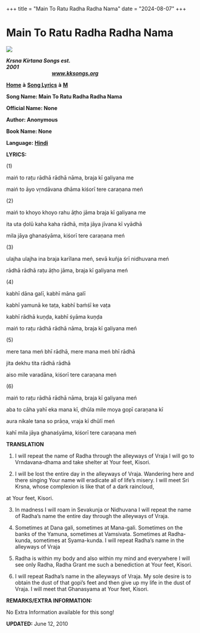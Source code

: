 +++
title = "Main To Ratu Radha Radha Nama"
date = "2024-08-07"
+++

# Main To Ratu Radha Radha Nama
[**![](http://kksongs.org/image_files/image002.jpg)**](http://kksongs.org/)

**_Krsna_** **_Kirtana Songs est. 2001_**                                                                                                                                                      **_www.kksongs.org_**

[**Home**](http://kksongs.org/) **à** [**Song Lyrics**](http://kksongs.org/lyrics.html) **à** [**M**](http://kksongs.org/songs/song_m.html)

**Song Name: Main To Ratu Radha Radha Nama**

**Official Name: None**

**Author: Anonymous**

**Book Name: None**

**Language:** [**Hindi**](http://kksongs.org/language/list/hindi.html)

**LYRICS:**

(1)

maiń to raṭu rādhā rādhā nāma, braja kī galiyana me

maiń to āyo vṛndāvana dhāma kiśorī tere caraṇana meń

(2)

maiń to khoyo khoyo rahu āṭho jāma braja kī galiyana me

ita uta ḍolū kaha kaha rādhā, miṭa jāya jīvana kī vyādhā

mila jāya ghanaśyāma, kiśorī tere caraṇana meń

(3)

ulajha ulajha ina braja karīlana meń, sevā kuñja śrī nidhuvana meń

rādhā rādhā raṭu āṭho jāma, braja kī galiyana meń

(4)

kabhī dāna galī, kabhī māna galī

kabhī yamunā ke taṭa, kabhī baḿśī ke vaṭa

kabhī rādhā kuṇḍa, kabhī śyāma kuṇḍa

maiń to raṭu rādhā rādhā nāma, braja kī galiyana meń

(5)

mere tana meń bhī rādhā, mere mana meń bhī rādhā

jita dekhu tita rādhā rādhā

aiso mile varadāna, kiśorī tere caraṇana meń

(6)

maiń to raṭu rādhā rādhā nāma, braja kī galiyana meń

aba to cāha yahī eka mana kī, dhūla mile moya gopī caraṇana kī

aura nikale tana so prāṇa, vraja kī dhūlī meń

kahī mila jāya ghanaśyāma, kiśorī tere caraṇana meń

**TRANSLATION**

1) I will repeat the name of Radha through the alleyways of Vraja I will go to Vrndavana-dhama and take shelter at Your feet, Kisori.

2) I will be lost the entire day in the alleyways of Vraja. Wandering here and there singing Your name will eradicate all of life’s misery. I will meet Sri Krsna, whose complexion is like that of a dark raincloud,

at Your feet, Kisori.

3) In madness I will roam in Sevakunja or Nidhuvana I will repeat the name of Radha’s name the entire day through the alleyways of Vraja.

4) Sometimes at Dana gali, sometimes at Mana-gali. Sometimes on the banks of the Yamuna, sometimes at Vamsivata. Sometimes at Radha-kunda, sometimes at Syama-kunda. I will repeat Radha’s name in the alleyways of Vraja

5) Radha is within my body and also within my mind and everywhere I will see only Radha, Radha Grant me such a benediction at Your feet, Kisori.

6) I will repeat Radha’s name in the alleyways of Vraja. My sole desire is to obtain the dust of that gopi’s feet and then give up my life in the dust of Vraja. I will meet that Ghanasyama at Your feet, Kisori.

**REMARKS/EXTRA INFORMATION:**

No Extra Information available for this song!

**UPDATED:** June 12, 2010